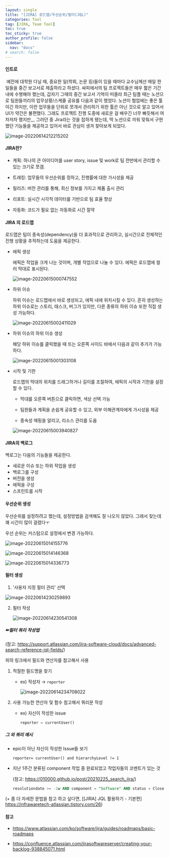 ```yaml
---
layout: single
title: "[JIRA] 로드맵/우선순위/필터(JQL)"
categories: Tool
tag: [JIRA, Team Tool]
toc: true
toc_sticky: true
author_profile: false
sidebar:
  nav: "docs"
# search: false
---
```





#### 인트로

​	예전에 대학원 다닐 때, 중요한 일(학회, 논문 등)들이 있을 때마다 교수님께선 매일 한 일들을 중간 보고서로 제출하라고 하셨다. 싸피에서의 팀 프로젝트들은 매우 짧은 기간 내에 수행해야 했는데, 갑자기 그때의 중간 보고서 기억이 떠올라 최근 팀플 때는 노션으로 팀원들끼리의 업무상황/스케줄 공유를 다음과 같이 했었다. 노션이 협업에는 좋은 툴이긴 하지만, 이런 업무들을 단위로 쪼개서 관리하기 위한 툴은 아닌 것으로 알고 있어서 UI가 약간은 불편했다. 그래도 프로젝트 진행 도중에 새로운 걸 배우긴 너무 빠듯해서 여차저차 했지만,,, 그러던 중 Jira라는 것을 접하게 됐는데, 딱 노션으로 끼워 맞춰서 구현했던 기능들을 제공하고 있어서 바로 관심이 생겨 찾아보게 되었다.

![image-20220614212215202](/images/2021-06-14-Jira/image-20220614212215202.png)

#### JIRA란?

- 계획: 하나의 큰 아이디어를 user story, issue 및 work로 팀 전반에서 관리할 수 있는 크기로 쪼갬.


- 트래킹: 업무들의 우선순위를 정하고, 진행률에 대한 가시성을 제공
- 릴리즈: 버전 관리를 통해, 최신 정보를 가지고 제품 출시 관리
- 리포트: 실시간 시각적 데이터를 기반으로 팀 효율 향상
- 자동화: 코드가 필요 없는 자동화로 시간 절약

#### JIRA 의 로드맵

 로드맵은 팀이 종속성(dependency)을 더 효과적으로 관리하고, 실시간으로 전체적인 진행 상황을 추적하는데 도움을 제공한다.

- 에픽 생성

  에픽은 작업을 크게 나눈 것이며, 개별 작업으로 나눌 수 있다. 에픽은 로드맵에 컬러 막대로 표시된다.

  

  ![image-20220615000747552](/images/2021-06-14-Jira/image-20220615000747552.png)

- 하위 이슈

  하위 이슈는 로드맵에서 바로 생성되고, 에픽 내에 위치시킬 수 있다. 흔히 생성하는 하위 이슈로는 스토리, 태스크, 버그가 있지만, 다른 종류의 하위 이슈 또한 직접 생성 가능하다.

  ![image-20220615002411029](/images/2021-06-14-Jira/image-20220615002411029.png)

- 하위 이슈의 하위 이슈 생성

  해당 하위 이슈를 클릭했을 때 뜨는 오른쪽 사이드 바에서 다음과 같이 추가가 가능하다.

  ![image-20220615001303108](/images/2021-06-14-Jira/image-20220615001303108.png)

- 시작 및 기한

  로드맵의 막대의 위치를 드래그하거나 길이를 조절하여, 에픽의 시작과 기한을 설정할 수 있다.

  - 막대를 오른쪽 버튼으로 클릭하면, 색상 선택 가능

  - 팀원들과 계획을 손쉽게 공유할 수 있고, 외부 이해관계자에게 가시성을 제공
  - 종속성 매핑을 알리고, 리소스 관리를 도움

  ![image-20220615003940827](/images/2021-06-14-Jira/image-20220615003940827.png)



#### JIRA의 백로그

 백로그는 다음의 기능들을 제공한다. 

- 새로운 이슈 또는 하위 작업을 생성
- 백로그를 구성
- 버전을 생성
- 에픽을 구성
- 스프린트를 시작



#### 우선순위 생성

 우선순위를 설정하려고 했는데, 설정방법을 검색해도 잘 나오지 않았다. 그래서 찾는데 꽤 시간이 많이 걸렸다ㅜ

 우선 순위는 커스텀으로 설정에서 변경 가능하다.

![image-20220615014155776](/images/2021-06-14-Jira/image-20220615014155776.png)

![image-20220615014146368](/images/2021-06-14-Jira/image-20220615014146368.png)

![image-20220615014336773](/images/2021-06-14-Jira/image-20220615014336773.png)



#### 필터 생성

1. '사용자 지정 필터 관리' 선택

![image-20220614230259893](/images/2021-06-14-Jira/image-20220614230259893.png)

2. 필터 작성

   ![image-20220614230541308](/images/2021-06-14-Jira/image-20220614230541308.png)

##### ✏필터 쿼리 작성법 

(참고: https://support.atlassian.com/jira-software-cloud/docs/advanced-search-reference-jql-fields/)

위의 링크에서 필드와 연산자를 참고해서 사용

1. 적절한 필드명을 찾기

   - ex) 작성자 → `reporter`

     ![image-20220614234708022](/images/2021-06-14-Jira/image-20220614234708022.png)

2. 사용 가능한 연산자 및 함수 참고해서 쿼리문 작성

   - ex) 자신이 작성한 issue 

     ```sql
     reporter = currentUser()
     ```

     

##### 그 외 쿼리 예시

- epic이 아닌 자신이 작성한 Issue들 보기

  ```mysql
  reporter= currentUser() and hierarchyLevel != 1
  ```

- 지난 1주간 분류된 component 작업 중 완료되었고 작업자들의 코멘트가 있는 것

  (참고: https://010000.github.io/post/20210225_search_jira/)

  ```sql
  resolutiondate >= -1w AND component = "Software" AND status = Closed AND comment ~ "*operator*"
  ```

  

(+ 좀 더 자세한 문법을 참고 하고 싶다면, [[JIRA] JQL 활용하기 - 기본편] https://infrawaretech-atlassian.tistory.com/26)





#### 참고

- https://www.atlassian.com/ko/software/jira/guides/roadmaps/basic-roadmaps

- https://confluence.atlassian.com/jirasoftwareserver/creating-your-backlog-938845071.html
